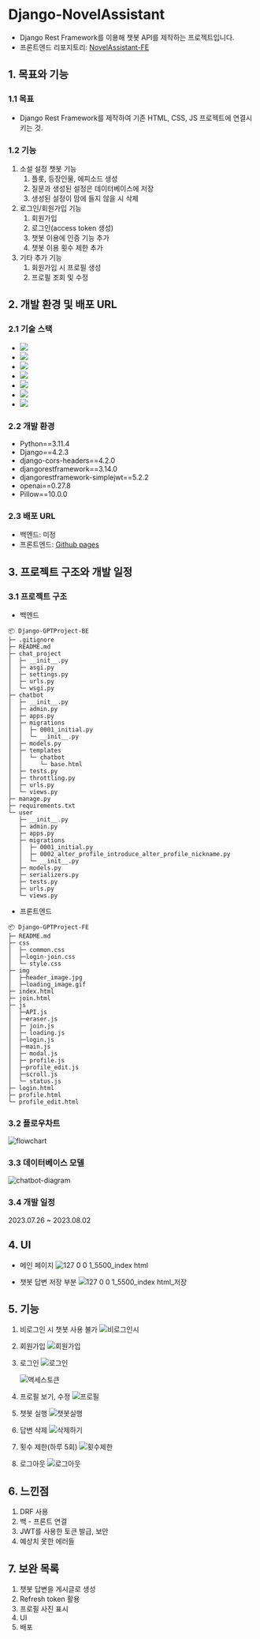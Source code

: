 # Django-NovelAssistant

- Django Rest Framework를 이용해 챗봇 API를 제작하는 프로젝트입니다.
- 프론트엔드 리포지토리: [NovelAssistant-FE](https://github.com/bloodsteelrain/NovelAssistant-FE)

## 1. 목표와 기능

### 1.1 목표

- Django Rest Framework를 제작하여 기존 HTML, CSS, JS 프로젝트에 연결시키는 것.

### 1.2 기능

1. 소설 설정 챗봇 기능
   1. 플롯, 등장인물, 에피소드 생성
   2. 질문과 생성된 설정은 데이터베이스에 저장
   3. 생성된 설정이 맘에 들지 않을 시 삭제
2. 로그인/회원가입 기능
   1. 회원가입
   2. 로그인(access token 생성)
   3. 챗봇 이용에 인증 기능 추가
   4. 챗봇 이용 횟수 제한 추가
3. 기타 추가 기능
   1. 회원가입 시 프로필 생성
   2. 프로필 조회 및 수정

## 2. 개발 환경 및 배포 URL

### 2.1 기술 스택

- <img src="https://img.shields.io/badge/python-3776AB?style=for-the-badge&logo=python&logoColor=white">
- <img src="https://img.shields.io/badge/django-092E20?style=for-the-badge&logo=django&logoColor=white">
- <img src="https://img.shields.io/badge/sqlite-003B57?style=for-the-badge&logo=sqlite&logoColor=white">
- <img src="https://img.shields.io/badge/openai-412991?style=for-the-badge&logo=openai&logoColor=white">
- <img src="https://img.shields.io/badge/html5-E34F26?style=for-the-badge&logo=html5&logoColor=white">
- <img src="https://img.shields.io/badge/css-1572B6?style=for-the-badge&logo=css3&logoColor=white">
- <img src="https://img.shields.io/badge/javascript-F7DF1E?style=for-the-badge&logo=javascript&logoColor=black">

### 2.2 개발 환경

- Python==3.11.4
- Django==4.2.3
- django-cors-headers==4.2.0
- djangorestframework==3.14.0
- djangorestframework-simplejwt==5.2.2
- openai==0.27.8
- Pillow==10.0.0

### 2.3 배포 URL

- 백엔드: 미정
- 프론트엔드: [Github pages](https://bloodsteelrain.github.io/NovelAssistant-FE/)

## 3. 프로젝트 구조와 개발 일정

### 3.1 프로젝트 구조

- 백엔드

```
📦 Django-GPTProject-BE
├─ .gitignore
├─ README.md
├─ chat_project
│  ├─ __init__.py
│  ├─ asgi.py
│  ├─ settings.py
│  ├─ urls.py
│  └─ wsgi.py
├─ chatbot
│  ├─ __init__.py
│  ├─ admin.py
│  ├─ apps.py
│  ├─ migrations
│  │  ├─ 0001_initial.py
│  │  └─ __init__.py
│  ├─ models.py
│  ├─ templates
│  │  └─ chatbot
│  │     └─ base.html
│  ├─ tests.py
│  ├─ throttling.py
│  ├─ urls.py
│  └─ views.py
├─ manage.py
├─ requirements.txt
└─ user
   ├─ __init__.py
   ├─ admin.py
   ├─ apps.py
   ├─ migrations
   │  ├─ 0001_initial.py
   │  ├─ 0002_alter_profile_introduce_alter_profile_nickname.py
   │  └─ __init__.py
   ├─ models.py
   ├─ serializers.py
   ├─ tests.py
   ├─ urls.py
   └─ views.py
```

- 프론트엔드

```
📦 Django-GPTProject-FE
├─ README.md
├─ css
│  ├─ common.css
│  ├─login-join.css
│  └─ style.css
├─ img
│  ├─header_image.jpg
│  ├─loading_image.gif
├─ index.html
├─ join.html
├─ js
│  ├─API.js
│  ├─eraser.js
│  ├─ join.js
│  ├─ loading.js
│  ├─login.js
│  ├─main.js
│  ├─ modal.js
│  ├─ profile.js
│  ├─profile_edit.js
│  ├─scroll.js
│  └─ status.js
├─ login.html
├─ profile.html
└─ profile_edit.html
```

### 3.2 플로우차트

![flowchart](https://github.com/bloodsteelrain/Django-GPTProject-BE/assets/131739343/84204405-9c75-4bfc-ac13-6c6c3fc57127)

### 3.3 데이터베이스 모델

![chatbot-diagram](https://github.com/bloodsteelrain/Django-GPTProject-BE/assets/131739343/59dc747b-4ecf-4bdb-a9f6-dd5e313797fd)

### 3.4 개발 일정

2023.07.26 ~ 2023.08.02

## 4. UI

- 메인 페이지
  ![127 0 0 1_5500_index html](https://github.com/bloodsteelrain/Django-GPTProject-BE/assets/131739343/4fddc676-3ff3-4270-a977-c015dee57728)

- 챗봇 답변 저장 부분
  ![127 0 0 1_5500_index html_저장](https://github.com/bloodsteelrain/Django-GPTProject-BE/assets/131739343/5aa64730-e5df-4a87-8b31-84c30beecebe)

## 5. 기능

1. 비로그인 시 챗봇 사용 불가
   ![비로그인시](https://github.com/bloodsteelrain/Django-GPTProject-BE/assets/131739343/617514c7-8ed4-4b18-a88e-5d7c13899e1c)

2. 회원가입
   ![회원가입](https://github.com/bloodsteelrain/Django-GPTProject-BE/assets/131739343/9c6bec75-7ff1-4cb3-9ff0-ddc529a070a6)

3. 로그인
   ![로그인](https://github.com/bloodsteelrain/Django-GPTProject-BE/assets/131739343/74f1b981-49a6-48f7-a1e6-f7b2d5995cf8)

   ![액세스토큰](https://github.com/bloodsteelrain/NovelAssistant-BE/assets/131739343/9b0b427e-50c5-4c6d-a28c-a24a1f8a37d8)

4. 프로필 보기, 수정
   ![프로필](https://github.com/bloodsteelrain/Django-GPTProject-BE/assets/131739343/207a2735-9d41-4540-aa72-f74a4686ddef)

5. 챗봇 실행
   ![챗봇실행](https://github.com/bloodsteelrain/Django-GPTProject-BE/assets/131739343/cc18b2c0-7158-4645-a236-e18435cf621c)

6. 답변 삭제
   ![삭제하기](https://github.com/bloodsteelrain/Django-GPTProject-BE/assets/131739343/975df31a-032b-4bcd-8577-b7ecc342052a)

7. 횟수 제한(하루 5회)
   ![횟수제한](https://github.com/bloodsteelrain/Django-GPTProject-BE/assets/131739343/ed8dab9b-9e24-4b58-8953-b64bba47004f)

8. 로그아웃
   ![로그아웃](https://github.com/bloodsteelrain/Django-GPTProject-BE/assets/131739343/b9ca05f2-f843-4d15-8fff-59fe7fdab763)

## 6. 느낀점

1. DRF 사용
2. 백 - 프론트 연결
3. JWT를 사용한 토큰 발급, 보안
4. 예상치 못한 에러들

## 7. 보완 목록

1. 챗봇 답변을 게시글로 생성
2. Refresh token 활용
3. 프로필 사진 표시
4. UI
5. 배포
